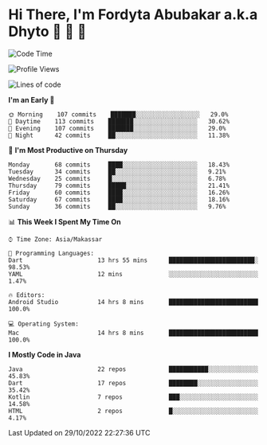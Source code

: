 # Hi There, I'm Fordyta Abubakar a.k.a Dhyto 👋 👋 👋 

<!--
**DhytoDev/dhytodev** is a ✨ _special_ ✨ repository because its `README.md` (this file) appears on your GitHub profile.

Here are some ideas to get you started:

- 🔭 I’m currently working on ...
- 🌱 I’m currently learning ...
- 👯 I’m looking to collaborate on ...
- 🤔 I’m looking for help with ...
- 💬 Ask me about ...
- 📫 How to reach me: ...
- 😄 Pronouns: ...
- ⚡ Fun fact: ...
-->

<!--START_SECTION:waka-->
![Code Time](http://img.shields.io/badge/Code%20Time-1%2C690%20hrs%203%20mins-blue)

![Profile Views](http://img.shields.io/badge/Profile%20Views-0-blue)

![Lines of code](https://img.shields.io/badge/From%20Hello%20World%20I%27ve%20Written-135%20Thousand%20lines%20of%20code-blue)

**I'm an Early 🐤** 

```text
🌞 Morning    107 commits    ███████░░░░░░░░░░░░░░░░░░   29.0% 
🌆 Daytime    113 commits    ███████░░░░░░░░░░░░░░░░░░   30.62% 
🌃 Evening    107 commits    ███████░░░░░░░░░░░░░░░░░░   29.0% 
🌙 Night      42 commits     ██░░░░░░░░░░░░░░░░░░░░░░░   11.38%

```
📅 **I'm Most Productive on Thursday** 

```text
Monday       68 commits     ████░░░░░░░░░░░░░░░░░░░░░   18.43% 
Tuesday      34 commits     ██░░░░░░░░░░░░░░░░░░░░░░░   9.21% 
Wednesday    25 commits     █░░░░░░░░░░░░░░░░░░░░░░░░   6.78% 
Thursday     79 commits     █████░░░░░░░░░░░░░░░░░░░░   21.41% 
Friday       60 commits     ████░░░░░░░░░░░░░░░░░░░░░   16.26% 
Saturday     67 commits     ████░░░░░░░░░░░░░░░░░░░░░   18.16% 
Sunday       36 commits     ██░░░░░░░░░░░░░░░░░░░░░░░   9.76%

```


📊 **This Week I Spent My Time On** 

```text
⌚︎ Time Zone: Asia/Makassar

💬 Programming Languages: 
Dart                     13 hrs 55 mins      ████████████████████████░   98.53% 
YAML                     12 mins             ░░░░░░░░░░░░░░░░░░░░░░░░░   1.47%

🔥 Editors: 
Android Studio           14 hrs 8 mins       █████████████████████████   100.0%

💻 Operating System: 
Mac                      14 hrs 8 mins       █████████████████████████   100.0%

```

**I Mostly Code in Java** 

```text
Java                     22 repos            ███████████░░░░░░░░░░░░░░   45.83% 
Dart                     17 repos            ████████░░░░░░░░░░░░░░░░░   35.42% 
Kotlin                   7 repos             ███░░░░░░░░░░░░░░░░░░░░░░   14.58% 
HTML                     2 repos             █░░░░░░░░░░░░░░░░░░░░░░░░   4.17%

```



 Last Updated on 29/10/2022 22:27:36 UTC
<!--END_SECTION:waka-->
